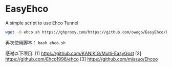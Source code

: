 # EasyEhco
A simple script to use Ehco Tunnel
```bash
wget -O ehco.sh https://ghproxy.com/https://github.com/owogo/EasyEhco/blob/main/ehco.sh && bash ehco.sh
```
再次使用脚本： ```bash ehco.sh```

感谢以下项目:
[1] https://github.com/KANIKIG/Multi-EasyGost
[2] https://github.com/Ehco1996/ehco
[3] https://github.com/missuo/Ehcoo
